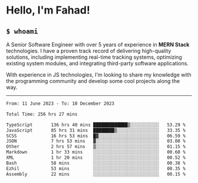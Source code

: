 <h1>Hello, I'm Fahad!</h1>

<h2><code>$ whoami</code></h2>

A Senior Software Engineer with over 5 years of experience in **MERN Stack** technologies. I have a proven track record of delivering high-quality solutions, including implementing real-time tracking systems, optimizing existing system modules, and integrating third-party software applications.

With experience in JS technologies, I'm looking to share my knowledge with the programming community and develop some cool projects along the way.

---

<!--START_SECTION:waka-->

```txt
From: 11 June 2023 - To: 10 December 2023

Total Time: 256 hrs 27 mins

TypeScript       136 hrs 40 mins █████████████▒░░░░░░░░░░░   53.29 %
JavaScript       85 hrs 31 mins  ████████▒░░░░░░░░░░░░░░░░   33.35 %
SCSS             16 hrs 53 mins  █▓░░░░░░░░░░░░░░░░░░░░░░░   06.59 %
JSON             7 hrs 53 mins   ▓░░░░░░░░░░░░░░░░░░░░░░░░   03.08 %
Other            2 hrs 57 mins   ▒░░░░░░░░░░░░░░░░░░░░░░░░   01.15 %
Markdown         1 hr 33 mins    ░░░░░░░░░░░░░░░░░░░░░░░░░   00.60 %
XML              1 hr 20 mins    ░░░░░░░░░░░░░░░░░░░░░░░░░   00.52 %
Bash             58 mins         ░░░░░░░░░░░░░░░░░░░░░░░░░   00.38 %
Ezhil            53 mins         ░░░░░░░░░░░░░░░░░░░░░░░░░   00.35 %
Assembly         22 mins         ░░░░░░░░░░░░░░░░░░░░░░░░░   00.15 %
```

<!--END_SECTION:waka-->

<!--
**heyFahad/heyFahad** is a ✨ _special_ ✨ repository because its `README.md` (this file) appears on your GitHub profile.

Here are some ideas to get you started:

- 🔭 I’m currently working on ...
- 🌱 I’m currently learning ...
- 👯 I’m looking to collaborate on ...
- 🤔 I’m looking for help with ...
- 💬 Ask me about ...
- 📫 How to reach me: ...
- 😄 Pronouns: ...
- ⚡ Fun fact: ...
-->
